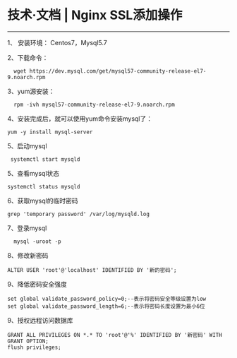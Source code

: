 # 技术·文档 | Nginx SSL添加操作
-----------------------------------------------------------------

1、 安装环境： Centos7，Mysql5.7

2、下载命令：

```
  wget https://dev.mysql.com/get/mysql57-community-release-el7-9.noarch.rpm
```

3、yum源安装：

```
  rpm -ivh mysql57-community-release-el7-9.noarch.rpm
```

4、安装完成后，就可以使用yum命令安装mysql了：


```
yum -y install mysql-server
```

5、启动mysql


```
 systemctl start mysqld
```
5、查看mysql状态

``` 
systemctl status mysqld   
```
6、获取mysql的临时密码

```
grep 'temporary password' /var/log/mysqld.log	
```

7、登录mysql

```
  mysql -uroot -p
```

8、修改新密码

```
ALTER USER 'root'@'localhost' IDENTIFIED BY '新的密码';
```

9、降低密码安全强度

```
set global validate_password_policy=0;--表示将密码安全等级设置为low
set global validate_password_length=6;--表示将密码长度设置为最小6位
```

9、授权远程访问数据库

```
GRANT ALL PRIVILEGES ON *.* TO 'root'@'%' IDENTIFIED BY '新密码' WITH GRANT OPTION;
flush privileges;
```